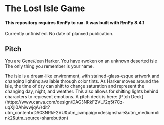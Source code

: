 <h1>The Lost Isle Game</h1>
<h4>This repository requires RenPy to run. It was built with RenPy 8.4.1</h4>
<p>Currently unfinished. No date of planned publication.</p>
<h2>Pitch</h2>
<p>You are Gene/Jean Harker. You have awoken on an unknown deserted isle The only thing you remember is your name.</p>
<p>
  The isle is a dream-like environment, with stained-glass-esque artwork and changing lighting available through color tints. 
  As Harker moves around the isle, the time of day can shift to change saturation and represent the changing day, night, and weather.
  This also allows for shifting lights behind characters to represent emotions. 
  A pitch deck is here: [Pitch Deck](https://www.canva.com/design/DAG3NRkF2VU/2q5t7Cz-uqXjI0AhiwwjqA/edit?utm_content=DAG3NRkF2VU&utm_campaign=designshare&utm_medium=link2&utm_source=sharebutton)
</p>
